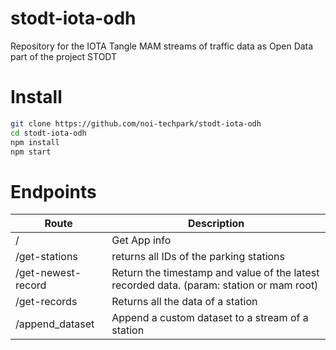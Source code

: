 # stodt-iota-odh
Repository for the IOTA Tangle MAM streams of traffic data as Open Data part of the project STODT

# Install
```sh
git clone https://github.com/noi-techpark/stodt-iota-odh
cd stodt-iota-odh
npm install
npm start
```

# Endpoints

|  Route |  Description  |
|---|---|
|  /  | Get App info  |
|  /get-stations  |   returns all IDs of the parking stations  |
|  /get-newest-record  | Return the timestamp and value of the latest recorded data. (param: station or mam root)  |
|  /get-records  |   Returns all the data of a station  |
|  /append_dataset  |   Append a custom dataset to a stream of a station  |
